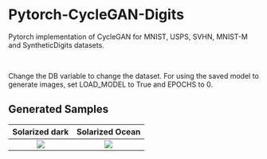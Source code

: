 # Pytorch-CycleGAN-Digits
Pytorch implementation of CycleGAN for MNIST, USPS, SVHN, MNIST-M and SyntheticDigits datasets.

<br>

Change the DB variable to change the dataset.
For using the saved model to generate images, set LOAD_MODEL to True and EPOCHS to 0.
## Generated Samples
Solarized dark             |  Solarized Ocean
:-------------------------:|:-------------------------:
![](https://...Dark.png)  |  ![](https://...Ocean.png)
